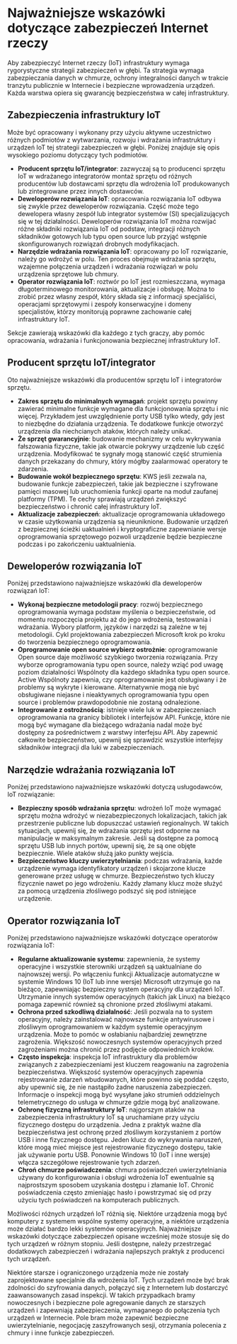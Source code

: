 # <a name="internet-of-things-security-best-practices"></a>Najważniejsze wskazówki dotyczące zabezpieczeń Internet rzeczy

Aby zabezpieczyć Internet rzeczy (IoT) infrastruktury wymaga rygorystyczne strategii zabezpieczeń w głębi. Ta strategia wymaga zabezpieczania danych w chmurze, ochrony integralności danych w trakcie tranzytu publicznie w Internecie i bezpieczne wprowadzenia urządzeń. Każda warstwa opiera się gwarancję bezpieczeństwa w całej infrastruktury.

## <a name="secure-an-iot-infrastructure"></a>Zabezpieczenia infrastruktury IoT

Może być opracowany i wykonany przy użyciu aktywne uczestnictwo różnych podmiotów z wytwarzania, rozwoju i wdrażania infrastruktury i urządzeń IoT tej strategii zabezpieczeń w głębi. Poniżej znajduje się opis wysokiego poziomu dotyczący tych podmiotów.  

- **Producent sprzętu IoT/integrator**: zazwyczaj są to producenci sprzętu IoT w wdrażanego integratorów montaż sprzętu od różnych producentów lub dostawcami sprzętu dla wdrożenia IoT produkowanych lub zintegrowane przez innych dostawców.
- **Deweloperów rozwiązania IoT**: opracowania rozwiązania IoT odbywa się zwykle przez deweloperów rozwiązania. Część może tego dewelopera własny zespół lub integrator systemów (SI) specjalizujących się w tej działalności. Deweloperów rozwiązania IoT można rozwijać różne składniki rozwiązania IoT od podstaw, integracji różnych składników gotowych lub typu open source lub przyjąć wstępnie skonfigurowanych rozwiązań drobnych modyfikacjach.
- **Narzędzie wdrażania rozwiązania IoT**: opracowany po IoT rozwiązanie, należy go wdrożyć w polu. Ten proces obejmuje wdrażania sprzętu, wzajemne połączenia urządzeń i wdrażania rozwiązań w polu urządzenia sprzętowe lub chmury.
- **Operator rozwiązania IoT**: roztwór po IoT jest rozmieszczana, wymaga długoterminowego monitorowania, aktualizacje i obsługę. Można to zrobić przez własny zespół, który składa się z informacji specjaliści, operacjami sprzętowymi i zespoły konserwacyjne i domeny specjalistów, którzy monitorują poprawne zachowanie całej infrastruktury IoT.

Sekcje zawierają wskazówki dla każdego z tych graczy, aby pomóc opracowania, wdrażania i funkcjonowania bezpiecznej infrastruktury IoT.

## <a name="iot-hardware-manufacturerintegrator"></a>Producent sprzętu IoT/integrator

Oto najważniejsze wskazówki dla producentów sprzętu IoT i integratorów sprzętu.

- **Zakres sprzętu do minimalnych wymagań**: projekt sprzętu powinny zawierać minimalne funkcje wymagane dla funkcjonowania sprzętu i nic więcej. Przykładem jest uwzględnienie porty USB tylko wtedy, gdy jest to niezbędne do działania urządzenia. Te dodatkowe funkcje otworzyć urządzenia dla niechcianych ataków, których należy unikać.
- **Że sprzęt gwarancyjnie**: budowanie mechanizmy w celu wykrywania fałszowania fizyczne, takie jak otwarcie pokrywy urządzenie lub część urządzenia. Modyfikować te sygnały mogą stanowić część strumienia danych przekazany do chmury, który mógłby zaalarmować operatory te zdarzenia.
- **Budowanie wokół bezpiecznego sprzętu**: KWS jeśli zezwala na, budowanie funkcje zabezpieczeń, takie jak bezpieczne i szyfrowane pamięci masowej lub uruchomienia funkcji oparte na moduł zaufanej platformy (TPM). Te cechy sprawiają urządzeń zwiększyć bezpieczeństwo i chronić całej infrastruktury IoT.
- **Aktualizacje zabezpieczeń**: aktualizacje oprogramowania układowego w czasie użytkowania urządzenia są nieuniknione. Budowanie urządzeń z bezpiecznej ścieżki uaktualnień i kryptograficzne zapewnianie wersje oprogramowania sprzętowego pozwoli urządzenie będzie bezpieczne podczas i po zakończeniu uaktualnienia.

## <a name="iot-solution-developer"></a>Deweloperów rozwiązania IoT

Poniżej przedstawiono najważniejsze wskazówki dla deweloperów rozwiązań IoT:

- **Wykonaj bezpieczne metodologii pracy**: rozwój bezpiecznego oprogramowania wymaga podstaw myślenia o bezpieczeństwie, od momentu rozpoczęcia projektu aż do jego wdrożenia, testowania i wdrażania. Wybory platform, języków i narzędzi są zależne w tej metodologii. Cykl projektowania zabezpieczeń Microsoft krok po kroku do tworzenia bezpiecznego oprogramowania.
- **Oprogramowanie open source wybierz ostrożnie**: oprogramowanie Open source daje możliwość szybkiego tworzenia rozwiązania. Przy wyborze oprogramowania typu open source, należy wziąć pod uwagę poziom działalności Wspólnoty dla każdego składnika typu open source. Active Wspólnoty zapewnia, czy oprogramowanie jest obsługiwany i że problemy są wykryte i kierowane. Alternatywnie mogą nie być obsługiwane niejasne i nieaktywnych oprogramowania typu open source i problemów prawdopodobnie nie zostaną odnalezione.
- **Integrowanie z ostrożnością**: istnieje wiele luk w zabezpieczeniach oprogramowania na granicy bibliotek i interfejsów API. Funkcje, które nie mogą być wymagane dla bieżącego wdrażania nadal może być dostępny za pośrednictwem z warstwy interfejsu API. Aby zapewnić całkowite bezpieczeństwo, upewnij się sprawdzić wszystkie interfejsy składników integracji dla luki w zabezpieczeniach.      

## <a name="iot-solution-deployer"></a>Narzędzie wdrażania rozwiązania IoT

Poniżej przedstawiono najważniejsze wskazówki dotyczą usługodawców, IoT rozwiązanie:

- **Bezpieczny sposób wdrażania sprzętu**: wdrożeń IoT może wymagać sprzętu można wdrożyć w niezabezpieczonych lokalizacjach, takich jak przestrzenie publiczne lub dopuszczać ustawień regionalnych. W takich sytuacjach, upewnij się, że wdrażania sprzętu jest odporne na manipulacje w maksymalnym zakresie. Jeśli są dostępne za pomocą sprzętu USB lub innych portów, upewnij się, że są one objęte bezpiecznie. Wiele ataków służą jako punkty wejścia.
- **Bezpieczeństwo kluczy uwierzytelniania**: podczas wdrażania, każde urządzenie wymaga identyfikatory urządzeń i skojarzone klucze generowane przez usługę w chmurze. Bezpieczeństwo tych kluczy fizycznie nawet po jego wdrożeniu. Każdy złamany klucz może służyć za pomocą urządzenia złośliwego podszyć się pod istniejące urządzenie.

## <a name="iot-solution-operator"></a>Operator rozwiązania IoT

Poniżej przedstawiono najważniejsze wskazówki dotyczące operatorów rozwiązania IoT:

- **Regularne aktualizowanie systemu**: zapewnienia, że systemy operacyjne i wszystkie sterowniki urządzeń są uaktualniane do najnowszej wersji. Po włączeniu funkcji Aktualizacje automatyczne w systemie Windows 10 (IoT lub inne wersje) Microsoft utrzymuje go na bieżąco, zapewniając bezpieczny system operacyjny dla urządzeń IoT. Utrzymanie innych systemów operacyjnych (takich jak Linux) na bieżąco pomaga zapewnić również są chronione przed złośliwymi atakami.
- **Ochrona przed szkodliwą działalność**: Jeśli pozwala na to system operacyjny, należy zainstalować najnowsze funkcje antywirusowe i złośliwym oprogramowaniem w każdym systemie operacyjnym urządzenia. Może to pomóc w osłabianiu najbardziej zewnętrzne zagrożenia. Większość nowoczesnych systemów operacyjnych przed zagrożeniami można chronić przez podjęcie odpowiednich kroków.
- **Często inspekcja**: inspekcja IoT infrastruktury dla problemów związanych z zabezpieczeniami jest kluczem reagowaniu na zagrożenia bezpieczeństwa. Większość systemów operacyjnych zapewnia rejestrowanie zdarzeń wbudowanych, które powinno się poddać często, aby upewnić się, że nie nastąpiło żadne naruszenia zabezpieczeń. Informacje o inspekcji mogą być wysyłane jako strumień oddzielnych telemetrycznego do usługa w chmurze gdzie mogą być analizowane.
- **Ochronę fizyczną infrastruktury IoT**: najgorszym ataków na zabezpieczenia infrastruktury IoT są uruchamiane przy użyciu fizycznego dostępu do urządzenia. Jedna z praktyk ważne dla bezpieczeństwa jest ochronę przed złośliwym korzystaniem z portów USB i inne fizycznego dostępu. Jeden klucz do wykrywania naruszeń, które mogą mieć miejsce jest rejestrowanie fizycznego dostępu, takie jak używanie portu USB. Ponownie Windows 10 (IoT i inne wersje) włącza szczegółowe rejestrowanie tych zdarzeń.
- **Chroń chmurze poświadczenia**: chmura poświadczeń uwierzytelniania używany do konfigurowania i obsługi wdrożenia IoT ewentualnie są najprostszym sposobem uzyskania dostępu i złamanie IoT. Chronić poświadczenia często zmieniając hasło i powstrzymać się od przy użyciu tych poświadczeń na komputerach publicznych.

Możliwości różnych urządzeń IoT różnią się. Niektóre urządzenia mogą być komputery z systemem wspólne systemy operacyjne, a niektóre urządzenia może działać bardzo lekki systemów operacyjnych. Najważniejsze wskazówki dotyczące zabezpieczeń opisane wcześniej może stosuje się do tych urządzeń w różnym stopniu. Jeśli dostępne, należy przestrzegać dodatkowych zabezpieczeń i wdrażania najlepszych praktyk z producenci tych urządzeń.

Niektóre starsze i ograniczonego urządzenia może nie zostały zaprojektowane specjalnie dla wdrożenia IoT. Tych urządzeń może być brak zdolności do szyfrowania danych, połączyć się z Internetem lub dostarczyć zaawansowanych zasad inspekcji. W takich przypadkach bramy nowoczesnych i bezpieczne pole agregowanie danych ze starszych urządzeń i zapewniają zabezpieczenia, wymaganego do połączenia tych urządzeń w Internecie. Pole bram może zapewnić bezpieczne uwierzytelnianie, negocjację zaszyfrowanych sesji, otrzymania polecenia z chmury i inne funkcje zabezpieczeń.
